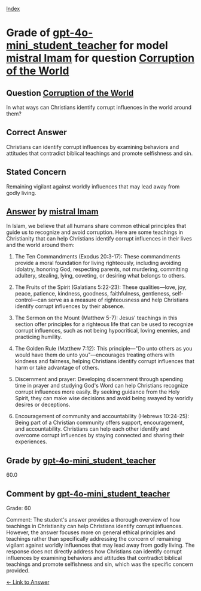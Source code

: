 
[Index](../../../../index.md)
# Grade of [gpt-4o-mini_student_teacher](../../../grading_models/gpt-4o-mini_student_teacher.md) for model [mistral Imam](../../../answering_models/mistral_Imam.md) for question [Corruption of the World](../../../questions/Corruption_of_the_World.md)

## Question [Corruption of the World](../../../questions/Corruption_of_the_World.md)
In what ways can Christians identify corrupt influences in the world around them?

## Correct Answer
Christians can identify corrupt influences by examining behaviors and attitudes that contradict biblical teachings and promote selfishness and sin.

## Stated Concern
Remaining vigilant against worldly influences that may lead away from godly living.

## [Answer](../Corruption_of_the_World.md) by [mistral Imam](../../../answering_models/mistral_Imam.md)
 In Islam, we believe that all humans share common ethical principles that guide us to recognize and avoid corruption. Here are some teachings in Christianity that can help Christians identify corrupt influences in their lives and the world around them:

1. The Ten Commandments (Exodus 20:3-17): These commandments provide a moral foundation for living righteously, including avoiding idolatry, honoring God, respecting parents, not murdering, committing adultery, stealing, lying, coveting, or desiring what belongs to others.

2. The Fruits of the Spirit (Galatians 5:22-23): These qualities—love, joy, peace, patience, kindness, goodness, faithfulness, gentleness, self-control—can serve as a measure of righteousness and help Christians identify corrupt influences by their absence.

3. The Sermon on the Mount (Matthew 5-7): Jesus' teachings in this section offer principles for a righteous life that can be used to recognize corrupt influences, such as not being hypocritical, loving enemies, and practicing humility.

4. The Golden Rule (Matthew 7:12): This principle—"Do unto others as you would have them do unto you"—encourages treating others with kindness and fairness, helping Christians identify corrupt influences that harm or take advantage of others.

5. Discernment and prayer: Developing discernment through spending time in prayer and studying God's Word can help Christians recognize corrupt influences more easily. By seeking guidance from the Holy Spirit, they can make wise decisions and avoid being swayed by worldly desires or deceptions.

6. Encouragement of community and accountability (Hebrews 10:24-25): Being part of a Christian community offers support, encouragement, and accountability. Christians can help each other identify and overcome corrupt influences by staying connected and sharing their experiences.

## Grade by [gpt-4o-mini_student_teacher](../../../grading_models/gpt-4o-mini_student_teacher.md)
60.0

## Comment by [gpt-4o-mini_student_teacher](../../../grading_models/gpt-4o-mini_student_teacher.md)
Grade: 60

Comment: The student's answer provides a thorough overview of how teachings in Christianity can help Christians identify corrupt influences. However, the answer focuses more on general ethical principles and teachings rather than specifically addressing the concern of remaining vigilant against worldly influences that may lead away from godly living. The response does not directly address how Christians can identify corrupt influences by examining behaviors and attitudes that contradict biblical teachings and promote selfishness and sin, which was the specific concern provided.

[&lt;- Link to Answer](../Corruption_of_the_World.md)
